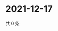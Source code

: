 # 2021-12-17

共 0 条

<!-- BEGIN WEIBO -->
<!-- 最后更新时间 Fri Dec 17 2021 17:01:00 GMT+0800 (China Standard Time) -->

<!-- END WEIBO -->
